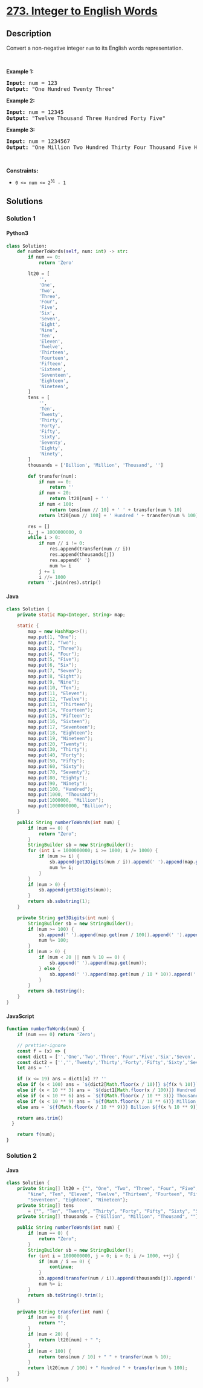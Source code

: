 # [273. Integer to English Words](https://leetcode.com/problems/integer-to-english-words)

## Description

<!-- description:start -->

<p>Convert a non-negative integer <code>num</code> to its English words representation.</p>

<p>&nbsp;</p>
<p><strong class="example">Example 1:</strong></p>

<pre>
<strong>Input:</strong> num = 123
<strong>Output:</strong> &quot;One Hundred Twenty Three&quot;
</pre>

<p><strong class="example">Example 2:</strong></p>

<pre>
<strong>Input:</strong> num = 12345
<strong>Output:</strong> &quot;Twelve Thousand Three Hundred Forty Five&quot;
</pre>

<p><strong class="example">Example 3:</strong></p>

<pre>
<strong>Input:</strong> num = 1234567
<strong>Output:</strong> &quot;One Million Two Hundred Thirty Four Thousand Five Hundred Sixty Seven&quot;
</pre>

<p>&nbsp;</p>
<p><strong>Constraints:</strong></p>

<ul>
	<li><code>0 &lt;= num &lt;= 2<sup>31</sup> - 1</code></li>
</ul>

<!-- description:end -->

## Solutions

<!-- solution:start -->

### Solution 1

#### Python3

```python
class Solution:
    def numberToWords(self, num: int) -> str:
        if num == 0:
            return 'Zero'

        lt20 = [
            '',
            'One',
            'Two',
            'Three',
            'Four',
            'Five',
            'Six',
            'Seven',
            'Eight',
            'Nine',
            'Ten',
            'Eleven',
            'Twelve',
            'Thirteen',
            'Fourteen',
            'Fifteen',
            'Sixteen',
            'Seventeen',
            'Eighteen',
            'Nineteen',
        ]
        tens = [
            '',
            'Ten',
            'Twenty',
            'Thirty',
            'Forty',
            'Fifty',
            'Sixty',
            'Seventy',
            'Eighty',
            'Ninety',
        ]
        thousands = ['Billion', 'Million', 'Thousand', '']

        def transfer(num):
            if num == 0:
                return ''
            if num < 20:
                return lt20[num] + ' '
            if num < 100:
                return tens[num // 10] + ' ' + transfer(num % 10)
            return lt20[num // 100] + ' Hundred ' + transfer(num % 100)

        res = []
        i, j = 1000000000, 0
        while i > 0:
            if num // i != 0:
                res.append(transfer(num // i))
                res.append(thousands[j])
                res.append(' ')
                num %= i
            j += 1
            i //= 1000
        return ''.join(res).strip()
```

#### Java

```java
class Solution {
    private static Map<Integer, String> map;

    static {
        map = new HashMap<>();
        map.put(1, "One");
        map.put(2, "Two");
        map.put(3, "Three");
        map.put(4, "Four");
        map.put(5, "Five");
        map.put(6, "Six");
        map.put(7, "Seven");
        map.put(8, "Eight");
        map.put(9, "Nine");
        map.put(10, "Ten");
        map.put(11, "Eleven");
        map.put(12, "Twelve");
        map.put(13, "Thirteen");
        map.put(14, "Fourteen");
        map.put(15, "Fifteen");
        map.put(16, "Sixteen");
        map.put(17, "Seventeen");
        map.put(18, "Eighteen");
        map.put(19, "Nineteen");
        map.put(20, "Twenty");
        map.put(30, "Thirty");
        map.put(40, "Forty");
        map.put(50, "Fifty");
        map.put(60, "Sixty");
        map.put(70, "Seventy");
        map.put(80, "Eighty");
        map.put(90, "Ninety");
        map.put(100, "Hundred");
        map.put(1000, "Thousand");
        map.put(1000000, "Million");
        map.put(1000000000, "Billion");
    }

    public String numberToWords(int num) {
        if (num == 0) {
            return "Zero";
        }
        StringBuilder sb = new StringBuilder();
        for (int i = 1000000000; i >= 1000; i /= 1000) {
            if (num >= i) {
                sb.append(get3Digits(num / i)).append(' ').append(map.get(i));
                num %= i;
            }
        }
        if (num > 0) {
            sb.append(get3Digits(num));
        }
        return sb.substring(1);
    }

    private String get3Digits(int num) {
        StringBuilder sb = new StringBuilder();
        if (num >= 100) {
            sb.append(' ').append(map.get(num / 100)).append(' ').append(map.get(100));
            num %= 100;
        }
        if (num > 0) {
            if (num < 20 || num % 10 == 0) {
                sb.append(' ').append(map.get(num));
            } else {
                sb.append(' ').append(map.get(num / 10 * 10)).append(' ').append(map.get(num % 10));
            }
        }
        return sb.toString();
    }
}
```
#### JavaScript

```js
function numberToWords(num) {
    if (num === 0) return 'Zero';

    // prettier-ignore
    const f = (x) => {
    const dict1 = ['','One','Two','Three','Four','Five','Six','Seven','Eight','Nine','Ten','Eleven','Twelve','Thirteen','Fourteen','Fifteen','Sixteen','Seventeen','Eighteen','Nineteen',]
    const dict2 = ['','','Twenty','Thirty','Forty','Fifty','Sixty','Seventy','Eighty','Ninety',]
    let ans = ''

    if (x <= 19) ans = dict1[x] ?? ''
    else if (x < 100) ans = `${dict2[Math.floor(x / 10)]} ${f(x % 10)}`
    else if (x < 10 ** 3) ans = `${dict1[Math.floor(x / 100)]} Hundred ${f(x % 100)}`
    else if (x < 10 ** 6) ans = `${f(Math.floor(x / 10 ** 3))} Thousand ${f(x % 10 ** 3)}`
    else if (x < 10 ** 9) ans = `${f(Math.floor(x / 10 ** 6))} Million ${f(x % 10 ** 6)}`
    else ans = `${f(Math.floor(x / 10 ** 9))} Billion ${f(x % 10 ** 9)}`

    return ans.trim()
  }

    return f(num);
}
```
### Solution 2

#### Java

```java
class Solution {
    private String[] lt20 = {"", "One", "Two", "Three", "Four", "Five", "Six", "Seven", "Eight",
        "Nine", "Ten", "Eleven", "Twelve", "Thirteen", "Fourteen", "Fifteen", "Sixteen",
        "Seventeen", "Eighteen", "Nineteen"};
    private String[] tens
        = {"", "Ten", "Twenty", "Thirty", "Forty", "Fifty", "Sixty", "Seventy", "Eighty", "Ninety"};
    private String[] thousands = {"Billion", "Million", "Thousand", ""};

    public String numberToWords(int num) {
        if (num == 0) {
            return "Zero";
        }
        StringBuilder sb = new StringBuilder();
        for (int i = 1000000000, j = 0; i > 0; i /= 1000, ++j) {
            if (num / i == 0) {
                continue;
            }
            sb.append(transfer(num / i)).append(thousands[j]).append(' ');
            num %= i;
        }
        return sb.toString().trim();
    }

    private String transfer(int num) {
        if (num == 0) {
            return "";
        }
        if (num < 20) {
            return lt20[num] + " ";
        }
        if (num < 100) {
            return tens[num / 10] + " " + transfer(num % 10);
        }
        return lt20[num / 100] + " Hundred " + transfer(num % 100);
    }
}
```

<!-- solution:end -->

<!-- problem:end -->